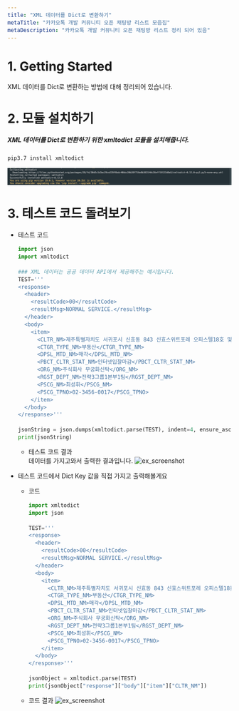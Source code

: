 ```yaml
---
title: "XML 데이터를 Dict로 변환하기"
metaTitle: "카카오톡 개발 커뮤니티 오픈 채팅방 리스트 모음집"
metaDescription: "카카오톡 개발 커뮤니티 오픈 채팅방 리스트 정리 되어 있음"
---
```


# 1. Getting Started
XML 데이터를 Dict로 변환하는 방법에 대해 정리되어 있습니다.   

# 2. 모듈 설치하기
##### XML 데이터를 Dict로 변환하기 위한 xmltodict 모듈을 설치해줍니다.
  ```bash
  pip3.7 install xmltodict
  ```
  ![ex_screenshot](./assets/pip_install_xmltodict.png)   

# 3. 테스트 코드 돌려보기
- 테스트 코드
  ``` python
  import json
  import xmltodict

  ### XML 데이터는 공공 데이터 API에서 제공해주는 예시입니다.
  TEST='''
  <response>
    <header>
      <resultCode>00</resultCode>
      <resultMsg>NORMAL SERVICE.</resultMsg>
    </header>
    <body>
      <item>
        <CLTR_NM>제주특별자치도 서귀포시 신효동 843 신효스위트포레 오피스텔18호 및 도생12세대</CLTR_NM>
        <CTGR_TYPE_NM>부동산</CTGR_TYPE_NM>
        <DPSL_MTD_NM>매각</DPSL_MTD_NM>
        <PBCT_CLTR_STAT_NM>인터넷입찰마감</PBCT_CLTR_STAT_NM>
        <ORG_NM>주식회사 무궁화신탁</ORG_NM>
        <RGST_DEPT_NM>전략3그룹1본부1팀</RGST_DEPT_NM>
        <PSCG_NM>최성휘</PSCG_NM>
        <PSCG_TPNO>02-3456-0017</PSCG_TPNO>
      </item>
    </body>
  </response>'''

  jsonString = json.dumps(xmltodict.parse(TEST), indent=4, ensure_ascii=False)
  print(jsonString)
    ```
  - 테스트 코드 결과    
    데이터를 가지고와서 출력한 결과입니다.
    ![ex_screenshot](./assets/xml_dict_test_code_1.png)

- 테스트 코드에서 Dict Key 값을 직접 가지고 출력해볼게요
  - 코드
    ``` python
    import xmltodict
    import json

    TEST='''
    <response>
      <header>
        <resultCode>00</resultCode>
        <resultMsg>NORMAL SERVICE.</resultMsg>
      </header>
      <body>
        <item>
          <CLTR_NM>제주특별자치도 서귀포시 신효동 843 신효스위트포레 오피스텔18호 및 도생12세대</CLTR_NM>
          <CTGR_TYPE_NM>부동산</CTGR_TYPE_NM>
          <DPSL_MTD_NM>매각</DPSL_MTD_NM>
          <PBCT_CLTR_STAT_NM>인터넷입찰마감</PBCT_CLTR_STAT_NM>
          <ORG_NM>주식회사 무궁화신탁</ORG_NM>
          <RGST_DEPT_NM>전략3그룹1본부1팀</RGST_DEPT_NM>
          <PSCG_NM>최성휘</PSCG_NM>
          <PSCG_TPNO>02-3456-0017</PSCG_TPNO>
        </item>
      </body>
    </response>'''

    jsonObject = xmltodict.parse(TEST)
    print(jsonObject["response"]["body"]["item"]["CLTR_NM"])
    ```
  - 코드 결과
    ![ex_screenshot](./assets/xml_dict_test_code_2.png)
